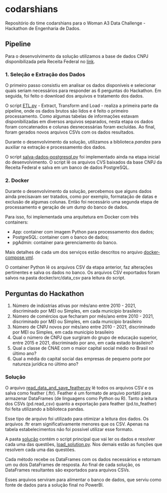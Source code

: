 # codarshians

Repositório do time codarshians para o Woman A3 Data Challenge - Hackathon de Engenharia de Dados.

## Pipeline

Para o desenvolvimento da solução utilizamos a base de dados CNPJ disponibilizada pela Receita Federal no [link](https://www.gov.br/receitafederal/pt-br/assuntos/orientacao-tributaria/cadastros/consultas/dados-publicos-cnpj).

### 1. Seleção e Extração dos Dados

O primeiro passo consistiu em analisar os dados disponíveis e selecionar quais seriam necessários para responder as 6 perguntas do Hackathon. Em seguida, foi feito o download dos arquivos e tratamento dos dados.

O script [ETL.py](ETL.py) - Extract, Transform and Load - realiza a primeira parte da pipeline, onde os dados brutos são lidos e é feito o primeiro processamento. Como algumas tabelas de informações estavam disponibilizadas em diversos arquivos separados, nesta etapa os dados foram concatenados e colunas desnecessárias foram excluídas. Ao final, foram gerados novos arquivos CSVs com os dados resultados.

Durante o desenvolvimento da solução, utilizamos a biblioteca *pandas* para auxiliar na extração e processamento dos dados.

O script [salva-dados-postgresql.py](salva-dados-postgresql.py) foi implementado ainda na etapa inicial do desenvolvimento. O script lê os arquivos CVS baixados da base CNPJ da Receita Federal e salva em um banco de dados PostgreSQL.

### 2. Docker

Durante o desenvolvimento da solução, percebemos que alguns dados ainda precisavam ser tratados, como por exemplo, formatação de datas e exclusão de algumas colunas. Então foi necessário uma segunda etapa de processamento e geração de um dump do banco de dados.

Para isso, foi implementada uma arquitetura em Docker com três containers:

* App: container com imagem Python para processamento dos dados;
* PostgreSQL: container com o banco de dados;
* pgAdmin: container para gerenciamento do banco.

Mais detalhes de cada um dos serviços estão descritos no arquivo [docker-compose.yml](src/docker/docker-compose.yml).

O container Python lê os arquivos CSV da etapa anterior, faz alterações pertinentes e salva os dados no banco. Os arquivos CSV exportados foram salvos na pasta docker/src/data_csv para leitura do script.


## Perguntas do Hackathon

1. Número de indústrias ativas por mês/ano entre 2010 - 2021, discriminado por MEI
ou Simples, em cada município brasileiro
2. Número de comércios que fecharam por mês/ano entre 2010 - 2021, discriminado por MEI ou Simples, em cada município brasileiro
3. Número de CNPJ novos por mês/ano entre 2010 - 2021, discriminado por MEI ou Simples, em cada município brasileiro
4. Qual o número de CNPJ que surgiram do grupo de educação superior, entre 2015 e 2021, discriminado por ano, em cada estado brasileiro?
5. Qual a classe de CNAE com o maior capital social médio no Brasil no último ano?
6. Qual a média do capital social das empresas de pequeno porte por natureza jurídica no último ano?

### Solução

O arquivo [read_data_and_save_feather.py](read_data_and_save_feather.py) lê todos os arquivos CSV e os salva como feather (.ftr). Feather é um formato de arquivo portátil para armazenar DataFrames (de linguagens como Python ou R). Tanto a leitura dos CSVs (pd.read_csv) quanto a exportação para feather (pd.to_feather) foi feita utilizando a biblioteca pandas.

Esse tipo de arquivo foi utilizado para otimizar a leitura dos dados. Os arquivos .ftr eram significativamente menores que os CSV. Apenas na tabela estabelecimentos não foi possível utilizar esse formato.

A pasta [solução](solução) contém o script principal que vai ler os dados e resolver cada uma das questões, [load_solution.py](solução/load_solution.py). Nos demais estão as funções que resolvem cada uma das questões.

Cada método recebe os DataFrames com os dados necessários e retornam um ou dois DataFrames de resposta. Ao final de cada solução, os DataFrames resultantes são exportados para arquivos CSVs.

Esses arquivos serviram para alimentar o banco de dados, que serviu como fonte de dados para a solução final no PowerBI.

